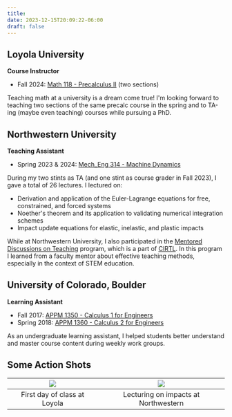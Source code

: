 ```yaml
---
title: 
date: 2023-12-15T20:09:22-06:00
draft: false
---
```

## Loyola University

**Course Instructor**
- Fall 2024: [Math 118 - Precalculus II](https://www.luc.edu/math/academics/courses/math118/) (two sections)
<!-- - Spring 2025: [Math 118 - Precalculus II](https://www.luc.edu/math/academics/courses/math118/) (two sections) -->
Teaching math at a university is a dream come true! I'm looking forward to teaching two sections of the same precalc course in the spring and to TA-ing (maybe even teaching) courses while pursuing a PhD.

## Northwestern University

**Teaching Assistant**
- Spring 2023 & 2024: [Mech_Eng 314 - Machine Dynamics](https://www.mccormick.northwestern.edu/mechanical/academics/courses/descriptions/314-theory-of-machines-dynamics.html)

During my two stints as TA (and one stint as course grader in Fall 2023), I gave a total of 26 lectures. I lectured on: 
- Derivation and application of the Euler-Lagrange equations for free, constrained, and forced systems
- Noether's theorem and its application to validating numerical integration schemes
- Impact update equations for elastic, inelastic, and plastic impacts

While at Northwestern University, I also participated in the [Mentored Discussions on Teaching](https://searle.northwestern.edu/programs-services/programs/program-pages/mentored-discussions-of-teaching.html) program, which is a part of [CIRTL](https://searle.northwestern.edu/programs-services/cirtl-northwestern/). In this program I learned from a faculty mentor about effective teaching methods, especially in the context of STEM education.

## University of Colorado, Boulder

**Learning Assistant**

- Fall 2017: [APPM 1350 - Calculus 1 for Engineers](https://www.colorado.edu/amath/academics/course-catalog/appm-1350-calculus-1-engineers)
- Spring 2018: [APPM 1360 - Calculus 2 for Engineers](https://www.colorado.edu/amath/appm-1360-calculus-2-engineers)

As an undergraduate learning assistant, I helped students better understand and master course content during weekly work groups. 

## Some Action Shots ##

![](/images/first_day.jpg) |  ![](/images/teaching_action.jpg)
:-------------------------:|:----------------------------:
First day of class at Loyola  |  Lecturing on impacts at Northwestern
